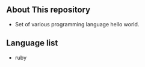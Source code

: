 ## About This repository
* Set of various programming language hello world.

## Language list
* ruby
